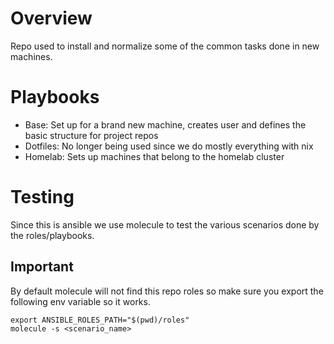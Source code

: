 # Overview

Repo used to install and normalize some of the common tasks done in new machines.

# Playbooks
- Base: Set up for a brand new machine, creates user and defines the basic structure for project repos
- Dotfiles: No longer being used since we do mostly everything with nix
- Homelab: Sets up machines that belong to the homelab cluster

# Testing
Since this is ansible we use molecule to test the various scenarios done by the roles/playbooks.

## Important
By default molecule will not find this repo roles so make sure you export the following env variable so it works.

    export ANSIBLE_ROLES_PATH="$(pwd)/roles"
    molecule -s <scenario_name>



